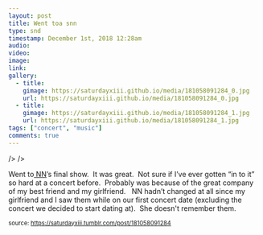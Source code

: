 ```yaml
---
layout: post
title: Went toa snn
type: snd
timestamp: December 1st, 2018 12:28am
audio: 
video: 
image: 
link: 
gallery:
  - title: 
    gimage: https://saturdayxiii.github.io/media/181058091284_0.jpg
    url: https://saturdayxiii.github.io/media/181058091284_0.jpg
  - title: 
    gimage: https://saturdayxiii.github.io/media/181058091284_1.jpg
    url: https://saturdayxiii.github.io/media/181058091284_1.jpg
tags: ["concert", "music"]
comments: true
---
```


 />
 />
        
Went to<a href="https://nnedmonton.bandcamp.com" target="_blank"> NN</a>’s final show.  It was great.  Not sure if I’ve ever gotten “in to it” so hard at a concert before.  Probably was because of the great company of my best friend and my girlfriend.  
NN hadn’t changed at all since my girlfriend and I saw them while on our first concert date (excluding the concert we decided to start dating at).  She doesn't remember them.
 
  
<small>source: https://saturdayxiii.tumblr.com/post/181058091284</small>